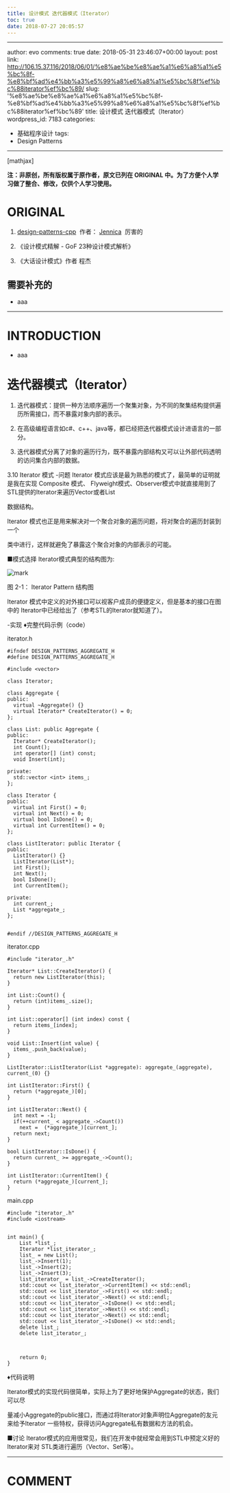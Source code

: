 ```yaml
---
title: 设计模式 迭代器模式（Iterator）
toc: true
date: 2018-07-27 20:05:57
---
```

---
author: evo
comments: true
date: 2018-05-31 23:46:07+00:00
layout: post
link: http://106.15.37.116/2018/06/01/%e8%ae%be%e8%ae%a1%e6%a8%a1%e5%bc%8f-%e8%bf%ad%e4%bb%a3%e5%99%a8%e6%a8%a1%e5%bc%8f%ef%bc%88iterator%ef%bc%89/
slug: '%e8%ae%be%e8%ae%a1%e6%a8%a1%e5%bc%8f-%e8%bf%ad%e4%bb%a3%e5%99%a8%e6%a8%a1%e5%bc%8f%ef%bc%88iterator%ef%bc%89'
title: 设计模式 迭代器模式（Iterator）
wordpress_id: 7183
categories:
- 基础程序设计
tags:
- Design Patterns
---

<!-- more -->

[mathjax]

**注：非原创，所有版权属于原作者，原文已列在 ORIGINAL 中。为了方便个人学习做了整合、修改，仅供个人学习使用。**


# ORIGINAL






  1. [design-patterns-cpp](https://github.com/yogykwan/design-patterns-cpp)  作者： [Jennica](http://jennica.space/)  厉害的


  2. 《设计模式精解 - GoF 23种设计模式解析》


  3. 《大话设计模式》作者 程杰




## 需要补充的






  * aaa





* * *





# INTRODUCTION






  * aaa





# 迭代器模式（Iterator）






  1. 迭代器模式：提供一种方法顺序遍历一个聚集对象，为不同的聚集结构提供遍历所需接口，而不暴露对象内部的表示。


  2. 在高级编程语言如c#、c++、java等，都已经把迭代器模式设计进语言的一部分。


  3. 迭代器模式分离了对象的遍历行为，既不暴露内部结构又可以让外部代码透明的访问集合内部的数据。








3.10 Iterator 模式
-问题
Iterator 模式应该是最为熟悉的模式了，最简单的证明就是我在实现 Composite 模式、 Flyweight模式、Observer模式中就直接用到了 STL提供的Iterator来遍历Vector或者List

数据结构。

Iterator 模式也正是用来解决对一个聚合对象的遍历问题，将对聚合的遍历封装到一个

类中进行，这样就避免了暴露这个聚合对象的内部表示的可能。

■模式选择
Iterator模式典型的结构图为:


![mark](http://pacdb2bfr.bkt.clouddn.com/blog/image/180727/jK5G7k7ic1.png?imageslim)

图 2-1： Iterator Pattern 结构图

Iterator 模式中定义的对外接口可以视客户成员的便捷定义，但是基本的接口在图中的 Iterator中已经给出了（参考STL的Iterator就知道了）。

-实现
♦完整代码示例（code）

iterator.h


    #ifndef DESIGN_PATTERNS_AGGREGATE_H
    #define DESIGN_PATTERNS_AGGREGATE_H

    #include <vector>

    class Iterator;

    class Aggregate {
    public:
      virtual ~Aggregate() {}
      virtual Iterator* CreateIterator() = 0;
    };

    class List: public Aggregate {
    public:
      Iterator* CreateIterator();
      int Count();
      int operator[] (int) const;
      void Insert(int);

    private:
      std::vector <int> items_;
    };

    class Iterator {
    public:
      virtual int First() = 0;
      virtual int Next() = 0;
      virtual bool IsDone() = 0;
      virtual int CurrentItem() = 0;
    };

    class ListIterator: public Iterator {
    public:
      ListIterator() {}
      ListIterator(List*);
      int First();
      int Next();
      bool IsDone();
      int CurrentItem();

    private:
      int current_;
      List *aggregate_;
    };


    #endif //DESIGN_PATTERNS_AGGREGATE_H



iterator.cpp


    #include "iterator_.h"

    Iterator* List::CreateIterator() {
      return new ListIterator(this);
    }

    int List::Count() {
      return (int)items_.size();
    }

    int List::operator[] (int index) const {
      return items_[index];
    }

    void List::Insert(int value) {
      items_.push_back(value);
    }

    ListIterator::ListIterator(List *aggregate): aggregate_(aggregate), current_(0) {}

    int ListIterator::First() {
      return (*aggregate_)[0];
    }

    int ListIterator::Next() {
      int next = -1;
      if(++current_ < aggregate_->Count())
        next =  (*aggregate_)[current_];
      return next;
    }

    bool ListIterator::IsDone() {
      return current_ >= aggregate_->Count();
    }

    int ListIterator::CurrentItem() {
      return (*aggregate_)[current_];
    }



main.cpp


    #include "iterator_.h"
    #include <iostream>


    int main() {
        List *list_;
        Iterator *list_iterator_;
        list_ = new List();
        list_->Insert(1);
        list_->Insert(2);
        list_->Insert(3);
        list_iterator_ = list_->CreateIterator();
        std::cout << list_iterator_->CurrentItem() << std::endl;
        std::cout << list_iterator_->First() << std::endl;
        std::cout << list_iterator_->Next() << std::endl;
        std::cout << list_iterator_->IsDone() << std::endl;
        std::cout << list_iterator_->Next() << std::endl;
        std::cout << list_iterator_->Next() << std::endl;
        std::cout << list_iterator_->IsDone() << std::endl;
        delete list_;
        delete list_iterator_;



        return 0;
    }


♦代码说明

Iterator模式的实现代码很简单，实际上为了更好地保护Aggregate的状态，我们可以尽

量减小Aggregate的public接口，而通过将Iterator对象声明位Aggregate的友元来给予Iterator 一些特权，获得访问Aggregate私有数据和方法的机会。

■讨论
Iterator模式的应用很常见，我们在开发中就经常会用到STL中预定义好的Iterator来对 STL类进行遍历（Vector、Set等）。













* * *





# COMMENT
